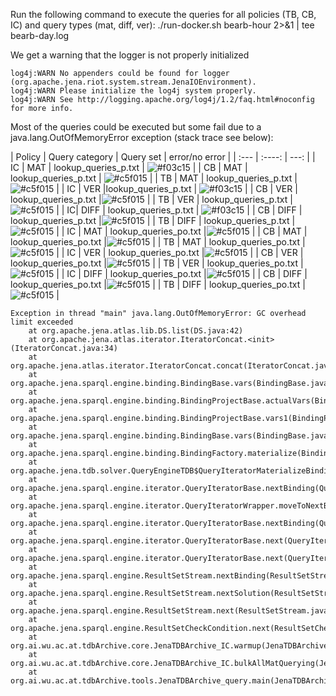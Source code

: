 Run the following command to execute the queries for all policies (TB, CB, IC) and query types (mat, diff, ver):
./run-docker.sh bearb-hour 2>&1 | tee bearb-day.log

We get a warning that the logger is not properly initialized

```
log4j:WARN No appenders could be found for logger (org.apache.jena.riot.system.stream.JenaIOEnvironment).
log4j:WARN Please initialize the log4j system properly.
log4j:WARN See http://logging.apache.org/log4j/1.2/faq.html#noconfig for more info.
```
Most of the queries could be executed but some fail due to a java.lang.OutOfMemoryError exception (stack trace see below):

| Policy      | Query category | Query set     | error/no error |
| :---        |    :----:   |          ---: |
|  IC | MAT | lookup_queries_p.txt  | ![#f03c15](https://via.placeholder.com/15/f03c15/000000?text=+) |
| CB | MAT | lookup_queries_p.txt | ![#c5f015](https://via.placeholder.com/15/c5f015/000000?text=+) |
| TB | MAT | lookup_queries_p.txt |![#c5f015](https://via.placeholder.com/15/c5f015/000000?text=+) |
| IC | VER  |lookup_queries_p.txt | ![#f03c15](https://via.placeholder.com/15/f03c15/000000?text=+) |
| CB | VER | lookup_queries_p.txt |![#c5f015](https://via.placeholder.com/15/c5f015/000000?text=+) |
| TB | VER | lookup_queries_p.txt |![#c5f015](https://via.placeholder.com/15/c5f015/000000?text=+) |
| IC| DIFF  | lookup_queries_p.txt  | ![#f03c15](https://via.placeholder.com/15/f03c15/000000?text=+) |
| CB | DIFF | lookup_queries_p.txt |![#c5f015](https://via.placeholder.com/15/c5f015/000000?text=+) |
| TB | DIFF | lookup_queries_p.txt |![#c5f015](https://via.placeholder.com/15/c5f015/000000?text=+) |
| IC | MAT | lookup_queries_po.txt |![#c5f015](https://via.placeholder.com/15/c5f015/000000?text=+) |
| CB | MAT | lookup_queries_po.txt |![#c5f015](https://via.placeholder.com/15/c5f015/000000?text=+) |
| TB | MAT | lookup_queries_po.txt |![#c5f015](https://via.placeholder.com/15/c5f015/000000?text=+) |
| IC | VER | lookup_queries_po.txt |![#c5f015](https://via.placeholder.com/15/c5f015/000000?text=+) |
| CB | VER | lookup_queries_po.txt |![#c5f015](https://via.placeholder.com/15/c5f015/000000?text=+) |
| TB | VER | lookup_queries_po.txt |![#c5f015](https://via.placeholder.com/15/c5f015/000000?text=+) |
| IC | DIFF | lookup_queries_po.txt |![#c5f015](https://via.placeholder.com/15/c5f015/000000?text=+) |
| CB | DIFF | lookup_queries_po.txt |![#c5f015](https://via.placeholder.com/15/c5f015/000000?text=+) |
| TB | DIFF | lookup_queries_po.txt |![#c5f015](https://via.placeholder.com/15/c5f015/000000?text=+) |

```
Exception in thread "main" java.lang.OutOfMemoryError: GC overhead limit exceeded
	at org.apache.jena.atlas.lib.DS.list(DS.java:42)
	at org.apache.jena.atlas.iterator.IteratorConcat.<init>(IteratorConcat.java:34)
	at org.apache.jena.atlas.iterator.IteratorConcat.concat(IteratorConcat.java:51)
	at org.apache.jena.sparql.engine.binding.BindingBase.vars(BindingBase.java:76)
	at org.apache.jena.sparql.engine.binding.BindingProjectBase.actualVars(BindingProjectBase.java:63)
	at org.apache.jena.sparql.engine.binding.BindingProjectBase.vars1(BindingProjectBase.java:57)
	at org.apache.jena.sparql.engine.binding.BindingBase.vars(BindingBase.java:74)
	at org.apache.jena.sparql.engine.binding.BindingFactory.materialize(BindingFactory.java:55)
	at org.apache.jena.tdb.solver.QueryEngineTDB$QueryIteratorMaterializeBinding.moveToNextBinding(QueryEngineTDB.java:131)
	at org.apache.jena.sparql.engine.iterator.QueryIteratorBase.nextBinding(QueryIteratorBase.java:153)
	at org.apache.jena.sparql.engine.iterator.QueryIteratorWrapper.moveToNextBinding(QueryIteratorWrapper.java:42)
	at org.apache.jena.sparql.engine.iterator.QueryIteratorBase.nextBinding(QueryIteratorBase.java:153)
	at org.apache.jena.sparql.engine.iterator.QueryIteratorBase.next(QueryIteratorBase.java:128)
	at org.apache.jena.sparql.engine.iterator.QueryIteratorBase.next(QueryIteratorBase.java:40)
	at org.apache.jena.sparql.engine.ResultSetStream.nextBinding(ResultSetStream.java:86)
	at org.apache.jena.sparql.engine.ResultSetStream.nextSolution(ResultSetStream.java:114)
	at org.apache.jena.sparql.engine.ResultSetStream.next(ResultSetStream.java:123)
	at org.apache.jena.sparql.engine.ResultSetCheckCondition.next(ResultSetCheckCondition.java:65)
	at org.ai.wu.ac.at.tdbArchive.core.JenaTDBArchive_IC.warmup(JenaTDBArchive_IC.java:820)
	at org.ai.wu.ac.at.tdbArchive.core.JenaTDBArchive_IC.bulkAllMatQuerying(JenaTDBArchive_IC.java:209)
	at org.ai.wu.ac.at.tdbArchive.tools.JenaTDBArchive_query.main(JenaTDBArchive_query.java:242)
```
